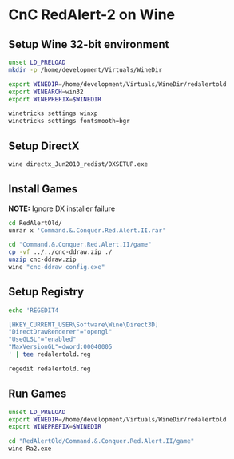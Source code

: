# CnC RedAlert-2 on Wine

## Setup Wine 32-bit environment

```sh
unset LD_PRELOAD
mkdir -p /home/development/Virtuals/WineDir

export WINEDIR=/home/development/Virtuals/WineDir/redalertold
export WINEARCH=win32
export WINEPREFIX=$WINEDIR
```

```sh
winetricks settings winxp
winetricks settings fontsmooth=bgr
```

## Setup DirectX

```sh
wine directx_Jun2010_redist/DXSETUP.exe
```

## Install Games

**NOTE:** Ignore DX installer failure

```sh
cd RedAlertOld/
unrar x 'Command.&.Conquer.Red.Alert.II.rar'

cd "Command.&.Conquer.Red.Alert.II/game"
cp -vf ../../cnc-ddraw.zip ./
unzip cnc-ddraw.zip
wine "cnc-ddraw config.exe"
```

## Setup Registry

```sh
echo 'REGEDIT4

[HKEY_CURRENT_USER\Software\Wine\Direct3D]
"DirectDrawRenderer"="opengl"
"UseGLSL"="enabled"
"MaxVersionGL"=dword:00040005
' | tee redalertold.reg

regedit redalertold.reg
```

## Run Games

```sh
unset LD_PRELOAD
export WINEDIR=/home/development/Virtuals/WineDir/redalertold
export WINEPREFIX=$WINEDIR

cd "RedAlertOld/Command.&.Conquer.Red.Alert.II/game"
wine Ra2.exe
```
